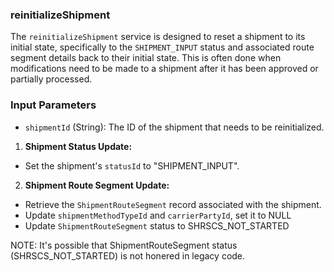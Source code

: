 ### reinitializeShipment

The `reinitializeShipment` service is designed to reset a shipment to its initial state, specifically to the `SHIPMENT_INPUT` status and associated route segment details back to their initial state. This is often done when modifications need to be made to a shipment after it has been approved or partially processed.


### Input Parameters

*   `shipmentId` (String): The ID of the shipment that needs to be reinitialized.

1. **Shipment Status Update:**

* Set the shipment's `statusId` to "SHIPMENT_INPUT".

2. **Shipment Route Segment Update:**
* Retrieve the `ShipmentRouteSegment` record associated with the shipment.
* Update `shipmentMethodTypeId` and `carrierPartyId`, set it to NULL
* Update `ShipmentRouteSegment` status to SHRSCS_NOT_STARTED

NOTE: 
It's possible that ShipmentRouteSegment status (SHRSCS_NOT_STARTED) is not honered in legacy code. 
